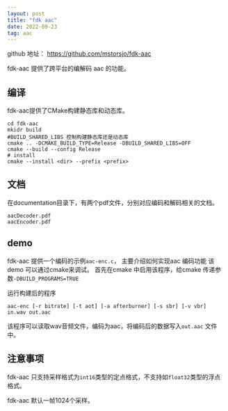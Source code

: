 ```yaml
---
layout: post
title: "fdk aac"
date: 2022-09-23 
tag: aac
---
```


github 地址： https://github.com/mstorsjo/fdk-aac

fdk-aac 提供了跨平台的编解码 aac 的功能。

## 编译
fdk-aac提供了CMake构建静态库和动态库。
```
cd fdk-aac
mkidr build 
#BUILD_SHARED_LIBS 控制构建静态库还是动态库
cmake .. -DCMAKE_BUILD_TYPE=Release -DBUILD_SHARED_LIBS=OFF
cmake --build --config Release
# install
cmake --install <dir> --prefix <prefix>
```
## 文档

在documentation目录下，有两个pdf文件，分别对应编码和解码相关的文档。
```
aacDecoder.pdf
aacEncoder.pdf
```

## demo
fdk-aac 提供一个编码的示例`aac-enc.c`， 主要介绍如何实现aac 编码功能
该demo 可以通过cmake来调试。
首先在cmake 中启用该程序，给cmake 传递参数`-DBUILD_PROGRAMS=TRUE`

运行构建后的程序 
```
aac-enc [-r bitrate] [-t aot] [-a afterburner] [-s sbr] [-v vbr] in.wav out.aac
```
该程序可以读取wav音频文件，编码为aac，将编码后的数据写入`out.aac` 文件中。


## 注意事项

fdk-aac 只支持采样格式为`int16`类型的定点格式，不支持如`float32`类型的浮点格式。

fdk-aac 默认一帧1024个采样。









